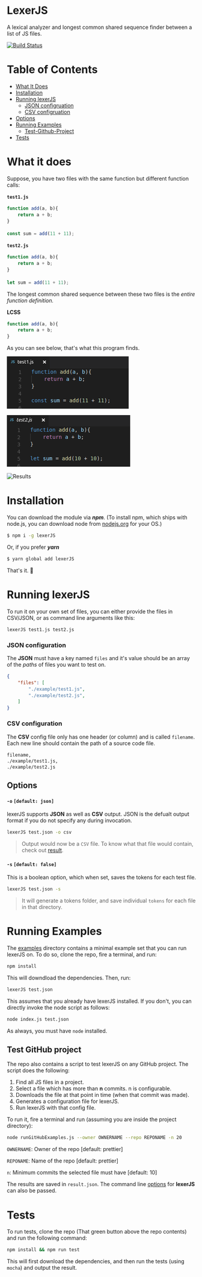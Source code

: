 # LexerJS

A lexical analyzer and longest common shared sequence finder between a list of JS files.

[![Build Status](https://travis-ci.com/abhisheksoni27/LexerJS.svg?token=cwN7xqik6Nx9bbtysewG&branch=master)](https://travis-ci.com/abhisheksoni27/LexerJS)

# Table of Contents

* [What It Does](#what-it-does)
* [Installation](#installation)
* [Running lexerJS](#running-lexerjs)
    - [JSON configruation](#json-configuration)
    - [CSV configruation](#csv-configuration)
* [Options](#options)
* [Running Examples](#running-examples)
    - [Test-Github-Project](#test-github-project)
* [Tests](#tests)

# What it does

Suppose, you have two files with the same function but different function calls:

**`test1.js`**

```js
function add(a, b){
    return a + b;
}

const sum = add(11 + 11);
```

**`test2.js`**

```js
function add(a, b){
    return a + b;
}

let sum = add(11 + 11);
```

The longest common shared sequence between these two files is the *entire function definition.*

**LCSS**

```js
function add(a, b){
    return a + b;
}
```

As you can see below, that's what this program finds.

![Test file 1](https://raw.githubusercontent.com/abhisheksoni27/LexerJS/master/src/assets/test1.png)

![Test file 2](https://raw.githubusercontent.com/abhisheksoni27/LexerJS/master/src/assets/test2.png)

![Results](https://raw.githubusercontent.com/abhisheksoni27/LexerJS/master/src/assets/results.png)

# Installation

You can download the module via ***npm***. (To install npm, which ships with node.js, you can download node from [nodejs.org](https://nodejs.org) for your OS.)

```bash
$ npm i -g lexerJS
```

Or, if you prefer ***yarn***

```bash
$ yarn global add lexerJS
```

That's it. 🎉

# Running lexerJS

To run it on your own set of files, you can either provide the files in CSV/JSON, or as command line arguments like this:

```bash
lexerJS test1.js test2.js
```

### JSON configuration
The **JSON** must have a key named `files` and it's value should be an array of the *paths* of files you want to test on.

```json
{
    "files": [
        "./example/test1.js",
        "./example/test2.js",
    ]
}
```

### CSV configuration

The **CSV** config file only has one header (or column) and is called `filename`. Each new line should contain the path of a source code file.

```csv
filename,
./example/test1.js,
./example/test2.js
```

## Options

#### **`-o`** `[default: json]`

lexerJS supports **JSON** as well as **CSV** output. JSON is the defualt output format if you do not specify any during invocation.

```bash
lexerJS test.json -o csv
```
> Output would now be a `CSV` file. To know what that file would contain, check out [result](#result).

#### **`-s`** `[default: false]`

This is a boolean option, which when set, saves the tokens for each test file.

```bash
lexerJS test.json -s
```

> It will generate a tokens folder, and save individual `tokens` for each file in that directory.

# Running Examples

The [examples](https://) directory contains a minimal example set that you can run lexerJS on. To do so, clone the repo, fire a terminal, and run:

```bash
npm install
```

This will downdload the dependencies. Then, run:

```bash
lexerJS test.json
```

This assumes that you already have lexerJS installed. If you don't, you can directly invoke the node script as follows:

```bash
node index.js test.json
```

As always, you must have `node` installed.

## Test GitHub project

The repo also contains a script to test lexerJS on any GitHub project. The script does the following:

1. Find all JS files in a project.
2. Select a file which has more than **n** commits. n is configurable.
3. Downloads the file at that point in time (when that commit was made).
4. Generates a configuration file for lexerJS.
5. Run lexerJS with that config file.

To run it, fire a terminal and run (assuming you are inside the project directory):

```bash
node runGitHubExamples.js --owner OWNERNAME --repo REPONAME -n 20
```

`OWNERNAME`: Owner of the repo [default: prettier]

`REPONAME`: Name of the repo [default: prettier]

`n`: Minimum commits the selected file must have [default: 10]

The results are saved in `result.json`. The command line [options](#options) for **lexerJS** can also be passed.

# Tests

To run tests, clone the repo (That green button above the repo contents) and run the following command:

```bash
npm install && npm run test
```

This will first download the dependencies, and then run the tests (using `mocha`) and output the result.